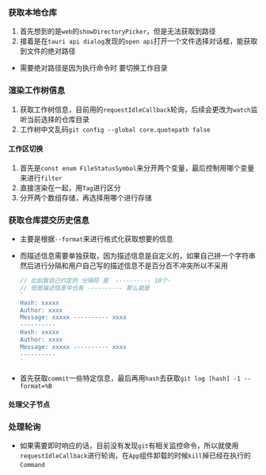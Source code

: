 ### 获取本地仓库

1. 首先想到的是`web`的`showDirectoryPicker`，但是无法获取到路径
2. 接着是在`tauri api dialog`发现的`open api`打开一个文件选择对话框，能获取到文件的绝对路径

- 需要绝对路径是因为执行命令时 要切换工作目录





### 渲染工作树信息

1. 获取工作树信息，目前用的`requestIdleCallback`轮询，后续会更改为`watch`监听当前选择的仓库目录
2. 工作树中文乱码`git config --global core.quotepath false`



#### 工作区切换

1. 首先是`const enum FileStatusSymbol`来分开两个变量，最后控制用哪个变量来进行`filter`  
2. 直接渲染在一起，用`Tag`进行区分
3. 分开两个数组存储，再选择用哪个进行存储



### 获取仓库提交历史信息

- 主要是根据`--format`来进行格式化获取想要的信息

- 而描述信息需要单独获取，因为描述信息是自定义的，如果自己拼一个字符串然后进行分隔和用户自己写的描述信息不是百分百不冲突所以不采用

  ```js
  // 比如我自己约定的 分隔符 是  ---------- 10个-
  // 但是描述信息中也有 ---------- 那么就是
  `
  Hash: xxxxx
  Author: xxxx
  Message: xxxxx ---------- xxxx
  ----------
  Hash: xxxxx
  Author: xxxx
  Message: xxxxx ---------- xxxx
  ----------
  `
  ```

- 首先获取`commit`一些特定信息，最后再用`hash`去获取`git log [hash] -1 --format=%B`



#### 处理父子节点





### 处理轮询

- 如果需要即时响应的话，目前没有发现`git`有相关监控命令，所以就使用`requestIdleCallback`进行轮询，在`App`组件卸载的时候`kill`掉已经在执行的`Command`